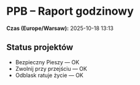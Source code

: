# PPB – Raport godzinowy
**Czas (Europe/Warsaw):** 2025-10-18 13:13

## Status projektów
- Bezpieczny Pieszy — OK
- Zwolnij przy przejściu — OK
- Odblask ratuje życie — OK

